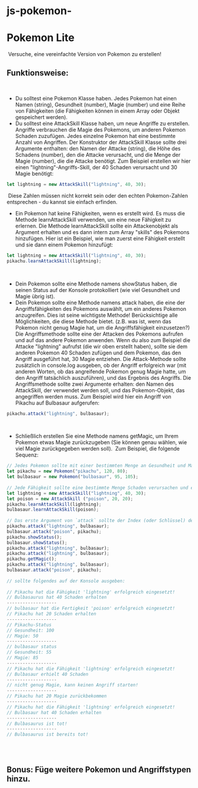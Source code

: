 # js-pokemon-

# Pokemon Lite

​
Versuche, eine vereinfachte Version von Pokemon zu erstellen!
​

## Funktionsweise:

​

-   Du solltest eine Pokemon Klasse haben. Jedes Pokemon hat einen Namen (string), Gesundheit (number), Magie (number) und eine Reihe von Fähigkeiten (die Fähigkeiten können in einem Array oder Objekt gespeichert werden).
-   Du solltest eine AttackSkill Klasse haben, um neue Angriffe zu erstellen. Angriffe verbrauchen die Magie des Pokemons, um anderen Pokemon Schaden zuzufügen. Jedes einzelne Pokemon hat eine bestimmte Anzahl von Angriffen. Der Konstruktor der AttackSkill Klasse sollte drei Argumente enthalten: den Namen der Attacke (string), die Höhe des Schadens (number), den die Attacke verursacht, und die Menge der Magie (number), die die Attacke benötigt. Zum Beispiel erstellen wir hier einen "lightning"-Angriffs-Skill, der 40 Schaden verursacht und 30 Magie benötigt:
    ​

```javascript
let lightning = new AttackSkill("lightning", 40, 30);
```

​
Diese Zahlen müssen nicht korrekt sein oder den echten Pokemon-Zahlen entsprechen - du kannst sie einfach erfinden.
​

-   Ein Pokemon hat keine Fähigkeiten, wenn es erstellt wird. Es muss die Methode learnAttackSkill verwenden, um eine neue Fähigkeit zu erlernen. Die Methode learnAttackSkill sollte ein Attackenobjekt als Argument erhalten und es dann intern zum Array "skills" des Pokemons hinzufügen. Hier ist ein Beispiel, wie man zuerst eine Fähigkeit erstellt und sie dann einem Pokemon hinzufügt:
    ​

```javascript
let lightning = new AttackSkill("lightning", 40, 30);
pikachu.learnAttackSkill(lightning);
```

​

-   Dein Pokemon sollte eine Methode namens showStatus haben, die seinen Status auf der Konsole protokolliert (wie viel Gesundheit und Magie übrig ist).
-   Dein Pokemon sollte eine Methode namens attack haben, die eine der Angriffsfähigkeiten des Pokemons auswählt, um ein anderes Pokemon anzugreifen. Dies ist seine wichtigste Methode! Berücksichtige alle Möglichkeiten, die diese Methode bietet. (z.B. was ist, wenn das Pokemon nicht genug Magie hat, um die Angriffsfähigkeit einzusetzen?) Die Angriffsmethode sollte eine der Attacken des Pokemons aufrufen und auf das andere Pokemon anwenden. Wenn du also zum Beispiel die Attacke "lightning" aufrufst (die wir oben erstellt haben), sollte sie dem anderen Pokemon 40 Schaden zufügen und dem Pokemon, das den Angriff ausgeführt hat, 30 Magie entziehen. Die Attack-Methode sollte zusätzlich in console.log ausgeben, ob der Angriff erfolgreich war (mit anderen Worten, ob das angreifende Pokemon genug Magie hatte, um den Angriff tatsächlich auszuführen), und das Ergebnis des Angriffs. Die Angriffsmethode sollte zwei Argumente erhalten: den Namen des AttackSkill, der verwendet werden soll, und das Pokemon-Objekt, das angegriffen werden muss. Zum Beispiel wird hier ein Angriff von Pikachu auf Bulbasaur aufgerufen:
    ​

```javascript
pikachu.attack("lightning", bulbasaur);
```

​

-   Schließlich erstellen Sie eine Methode namens getMagic, um Ihrem Pokemon etwas Magie zurückzugeben (Sie können genau wählen, wie viel Magie zurückgegeben werden soll).
    ​
    Zum Beispiel, die folgende Sequenz:
    ​

```javascript
// Jedes Pokemon sollte mit einer bestimmten Menge an Gesundheit und Magie starten. Zum Beispiel, hier Pikachu beginnt mit 120 Gesundheit und 80 Magie
let pikachu = new Pokemon("pikachu", 120, 80);
let bulbasaur = new Pokemon("bulbasaur", 95, 105);
​
// Jede Fähigkeit sollte eine bestimmte Menge Schaden verursachen und eine bestimmte Menge Magie von dem Pokemon verbrauchen, das die Fähigkeit benutzt hat.
let lightning = new AttackSkill("lightning", 40, 30);
let poison = new AttackSkill ("poison", 20, 20);
pikachu.learnAttackSkill(lightning);
bulbasaur.learnAttackSkill(poison);
​
// Das erste Argument von `attack` sollte der Index (oder Schlüssel) des Angriffs sein
pikachu.attack("lightning", bulbasaur);
bulbasaur.attack("poison", pikachu);
pikachu.showStatus();
bulbasaur.showStatus();
pikachu.attack("lightning", bulbasaur);
pikachu.attack("lightning", bulbasaur);
pikachu.getMagic();
pikachu.attack("lightning", bulbasaur);
bulbasaur.attack("poison", pikachu);
​
// sollte folgendes auf der Konsole ausgeben:
​
// Pikachu hat die Fähigkeit 'lightning' erfolgreich eingesetzt!
// Bulbasaurus hat 40 Schaden erhalten
-------------------
// bulbasaur hat die Fertigkeit 'poison' erfolgreich eingesetzt!
// Pikachu hat 20 Schaden erhalten
-------------------
// Pikachu-Status
// Gesundheit: 100
// Magie: 50
-------------------
// bulbasaur status
// Gesundheit: 55
// Magie: 85
-------------------
// Pikachu hat die Fähigkeit 'lightning' erfolgreich eingesetzt!
// Bulbasaur erhielt 40 Schaden
-------------------
// nicht genug Magie, kann keinen Angriff starten!
-------------------
// Pikachu hat 20 Magie zurückbekommen
-------------------
// Pikachu hat die Fähigkeit 'lightning' erfolgreich eingesetzt!
// Bulbasaur hat 40 Schaden erhalten
-------------------
// Bulbasaurus ist tot!
-------------------
// Bulbasaurus ist bereits tot!
​
```

​

## Bonus: Füge weitere Pokemon und Angriffstypen hinzu.

